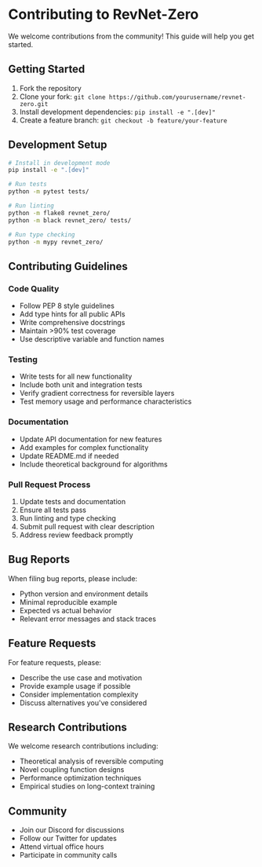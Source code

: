 # Contributing to RevNet-Zero

We welcome contributions from the community! This guide will help you get started.

## Getting Started

1. Fork the repository
2. Clone your fork: `git clone https://github.com/yourusername/revnet-zero.git`
3. Install development dependencies: `pip install -e ".[dev]"`
4. Create a feature branch: `git checkout -b feature/your-feature`

## Development Setup

```bash
# Install in development mode
pip install -e ".[dev]"

# Run tests
python -m pytest tests/

# Run linting
python -m flake8 revnet_zero/
python -m black revnet_zero/ tests/

# Run type checking
python -m mypy revnet_zero/
```

## Contributing Guidelines

### Code Quality
- Follow PEP 8 style guidelines
- Add type hints for all public APIs
- Write comprehensive docstrings
- Maintain >90% test coverage
- Use descriptive variable and function names

### Testing
- Write tests for all new functionality
- Include both unit and integration tests
- Verify gradient correctness for reversible layers
- Test memory usage and performance characteristics

### Documentation
- Update API documentation for new features
- Add examples for complex functionality
- Update README.md if needed
- Include theoretical background for algorithms

### Pull Request Process

1. Update tests and documentation
2. Ensure all tests pass
3. Run linting and type checking
4. Submit pull request with clear description
5. Address review feedback promptly

## Bug Reports

When filing bug reports, please include:
- Python version and environment details
- Minimal reproducible example
- Expected vs actual behavior
- Relevant error messages and stack traces

## Feature Requests

For feature requests, please:
- Describe the use case and motivation
- Provide example usage if possible
- Consider implementation complexity
- Discuss alternatives you've considered

## Research Contributions

We welcome research contributions including:
- Theoretical analysis of reversible computing
- Novel coupling function designs
- Performance optimization techniques
- Empirical studies on long-context training

## Community

- Join our Discord for discussions
- Follow our Twitter for updates
- Attend virtual office hours
- Participate in community calls